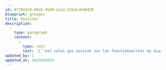 ```yaml
---
id: 8f76547d-08a5-45d9-ac2a-531dce640420
blueprint: groupes
title: Huissier
description:
  -
    type: paragraph
    content:
      -
        type: text
        text: 'C''est celui qui assiste sur les fonctionnalités du diacre'
updated_by: 1
updated_at: 1631626525
---
```

